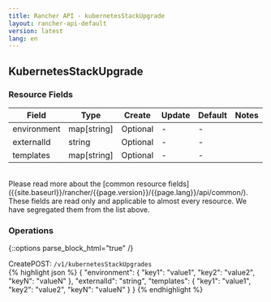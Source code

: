 ```yaml
---
title: Rancher API - kubernetesStackUpgrade
layout: rancher-api-default
version: latest
lang: en
---
```


## KubernetesStackUpgrade



### Resource Fields

Field | Type | Create | Update | Default | Notes
---|---|---|---|---|---
environment | map[string] | Optional | - | - | 
externalId | string | Optional | - | - | 
templates | map[string] | Optional | - | - | 

<br>
Please read more about the [common resource fields]({{site.baseurl}}/rancher/{{page.version}}/{{page.lang}}/api/common/). These fields are read only and applicable to almost every resource. We have segregated them from the list above.

### Operations
{::options parse_block_html="true" /}
<a id="create"></a>
<div class="action"><span class="header">Create<span class="headerright">POST:  <code>/v1/kubernetesStackUpgrades</code></span></span>
<div class="action-contents">
{% highlight json %}
{
	"environment": {
		"key1": "value1",
		"key2": "value2",
		"keyN": "valueN"
	},
	"externalId": "string",
	"templates": {
		"key1": "value1",
		"key2": "value2",
		"keyN": "valueN"
	}
}
{% endhighlight %}
</div>
</div>

